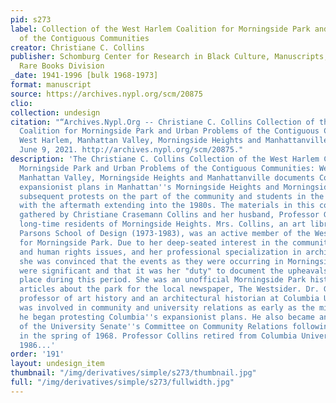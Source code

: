 ```yaml
---
pid: s273
label: Collection of the West Harlem Coalition for Morningside Park and Urban Problems
  of the Contiguous Communities
creator: Christiane C. Collins
publisher: Schomburg Center for Research in Black Culture, Manuscripts, Archives and
  Rare Books Division
_date: 1941-1996 [bulk 1968-1973]
format: manuscript
source: https://archives.nypl.org/scm/20875
clio:
collection: undesign
citation: "“Archives.Nypl.Org -- Christiane C. Collins Collection of the West Harlem
  Coalition for Morningside Park and Urban Problems of the Contiguous Communities:
  West Harlem, Manhattan Valley, Morningside Heights and Manhattanville.” Accessed
  June 9, 2021. http://archives.nypl.org/scm/20875."
description: 'The Christiane C. Collins Collection of the West Harlem Coalition for
  Morningside Park and Urban Problems of the Contiguous Communities: West Harlem,
  Manhattan Valley, Morningside Heights and Manhattanville documents Columbia University''s
  expansionist plans in Manhattan''s Morningside Heights and Morningside Park, and
  subsequent protests on the part of the community and students in the 1960s and 1970s,
  with the aftermath extending into the 1980s. The materials in this collection were
  gathered by Christiane Crasemann Collins and her husband, Professor George R. Collins,
  long-time residents of Morningside Heights. Mrs. Collins, an art librarian at the
  Parsons School of Design (1973-1983), was an active member of the West Side Coalition
  for Morningside Park. Due to her deep-seated interest in the community''s welfare
  and human rights issues, and her professional specialization in architectural history,
  she was convinced that the events as they were occurring in Morningside Heights
  were significant and that it was her "duty" to document the upheavals which took
  place during this period. She was an unofficial Morningside Park historian and wrote
  articles about the park for the local newspaper, The Westsider. Dr. George Collins,
  professor of art history and an architectural historian at Columbia University,
  was involved in community and university relations as early as the mid-1950s, when
  he began protesting Columbia''s expansionist plans. He also became an active member
  of the University Senate''s Committee on Community Relations following the upheavals
  in the spring of 1968. Professor Collins retired from Columbia University in approximately
  1986...'
order: '191'
layout: undesign_item
thumbnail: "/img/derivatives/simple/s273/thumbnail.jpg"
full: "/img/derivatives/simple/s273/fullwidth.jpg"
---
```

